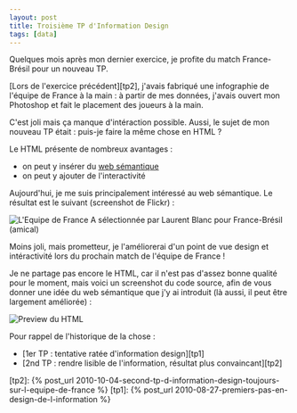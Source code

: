 ```yaml
---
layout: post
title: Troisième TP d'Information Design
tags: [data]
---
```


Quelques mois après mon dernier exercice, je profite du match France-Brésil pour
un nouveau TP.

[Lors de l'exercice précédent][tp2], j'avais fabriqué une infographie de
l'équipe de France à la main : à partir de mes données, j'avais ouvert mon
Photoshop et fait le placement des joueurs à la main.

C'est joli mais ça manque d'intéraction possible. Aussi, le sujet de mon nouveau
TP était : puis-je faire la même chose en HTML ?

Le HTML présente de nombreux avantages :

- on peut y insérer du
  [web sémantique](http://fr.wikipedia.org/wiki/Web_s%C3%A9mantique)
- on peut y ajouter de l'interactivité

Aujourd'hui, je me suis principalement intéressé au web sémantique. Le résultat
est le suivant (screenshot de Flickr) :

![L'Equipe de France A sélectionnée par Laurent Blanc pour France-Brésil (amical)](../../assets/images/fff-selection-by-mick-html.png)

Moins joli, mais prometteur, je l'améliorerai d'un point de vue design et
intéractivité lors du prochain match de l'équipe de France !

Je ne partage pas encore le HTML, car il n'est pas d'assez bonne qualité pour le
moment, mais voici un screenshot du code source, afin de vous donner une idée du
web sémantique que j'y ai introduit (là aussi, il peut être largement améliorée)
:

![Preview du HTML](../../assets/images/fff-selection-by-mick-html-preview.png)

Pour rappel de l'historique de la chose :

- [1er TP : tentative ratée d'information design][tp1]
- [2nd TP : rendre lisible de l'information, résultat plus convaincant][tp2]

[tp2]:
{% post_url 2010-10-04-second-tp-d-information-design-toujours-sur-l-equipe-de-france %}
[tp1]: {% post_url 2010-08-27-premiers-pas-en-design-de-l-information %}
